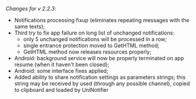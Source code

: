 _Changes for v 2.2.3_:
- Notifications processing fixup (eliminates repeating messages with the same texts);
- Third try to fix app failure on long list of unchanged notifications:
    - only 5 unchanged notifications will be processed in a row;
    - single entrance protection moved to GetHTML method;
    - GetHTML method now releases resources properly;
- Android: background service will now be properly terminated on app resume (when it haven't been closed);
- Android: some interface fixes applied;
- Added ability to share notification settings as parameters strings; this string may be received by used (through any possible channel), copied to clipboard and loaded by UniNotifier
